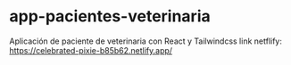 # app-pacientes-veterinaria
Aplicación de paciente de veterinaria con React y Tailwindcss
link netflify: https://celebrated-pixie-b85b62.netlify.app/
